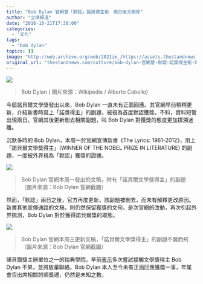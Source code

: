 ```yaml
---
title: "Bob Dylan 官網曾「默認」諾獎得主銜　兩日後又刪除"
author: "立場報道"
date: "2016-10-21T17:38:00"
categories:
  - "文化"
tags:
  - "bob dylan"
topics: []
image: "http://web.archive.org/web/2021im_/https://assets.thestandnews.com/media/photos/Bob_Dylan_-_Azkena_Rock_Festival_2010_2_OSwEn.png"
original_url: "thestandnews.com/culture/bob-dylan-官網曾-默認-諾獎得主銜-兩日後又刪除"
---
```

![](http://web.archive.org/web/2021im_/https://assets.thestandnews.com/media/photos/Bob_Dylan_-_Azkena_Rock_Festival_2010_2_OSwEn.png)
> Bob Dylan ( 圖片來源：Wikipedia / Alberto Cabello)

今屆諾貝爾文學獎發出以來，Bob Dylan 一直未有正面回應。其官網早前稍稍更新，介紹新書時寫上「諾獎得主」的副題，被視為首度默認獲獎。不料，資料短暫出現兩日，官網其後更新刪去相關副題，叫 Bob Dylan 對獲獎的態度更加撲溯迷離。

沉默多時的 Bob Dylan，本周一於官網宣傳新書《The Lyrics: 1961-2012》，用上「諾貝爾文學獎得主」(WINNER OF THE NOBEL PRIZE IN LITERATURE) 的副題，一度被外界視為「默認」獲獎的證據。

![](http://web.archive.org/web/2021im_/https://assets.thestandnews.com/media/photos/old_QeWS5.jpg)
> Bob Dylan 官網本周一發出的文稿，附有「諾貝爾文學獎得主」的副題 （圖片來源：Bob Dylan 官網截圖）

然而，「默認」兩日之後，官方再度更新，該副題被刪去，而未有解釋更改原因。新書其他宣傳通路的文稿，則仍然保留獲獎的文句。是次官網的改動，再次引起外界揣測，Bob Dylan 對於獲得諾貝爾獎的取態。

![](http://web.archive.org/web/2021im_/https://assets.thestandnews.com/media/photos/new_RfMON.png)
> Bob Dylan 官網本周三更新文稿，「諾貝爾文學獎得主」的副題不翼而飛 （圖片來源：Bob Dylan 官網截圖）

諾貝爾獎主辦單位之一的瑞典學院，早前[表示](../../international/%E8%AB%BE%E8%B2%9D%E7%88%BE%E6%96%87%E5%AD%B8%E7%8D%8E-%E7%8D%B2%E7%8D%8E%E5%BE%8C%E6%9C%AA%E7%99%BC%E4%B8%80%E8%A8%80-bob-dylan%E5%87%BA%E5%B8%AD%E9%A0%92%E7%8D%8E%E7%A6%AE%E6%88%90%E7%96%91-%E5%A7%94%E5%93%A1%E6%9C%83%E6%94%BE%E6%A3%84%E8%81%AF%E7%B5%A1/)多次嘗試接觸文學獎得主 Bob Dylan 不果，並將放棄聯絡。Bob Dylan 本人至今未有正面回應獲獎一事，年尾會否出席相關的頒獎禮，仍然是未知之數。